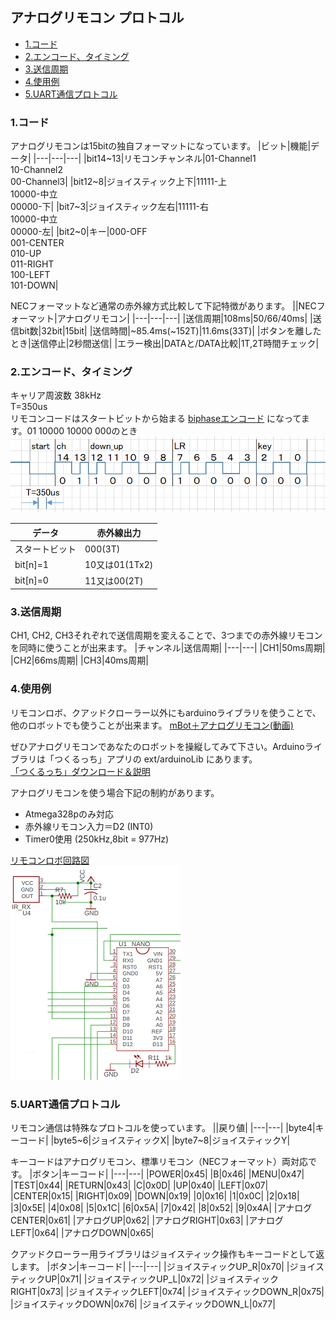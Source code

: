 ## アナログリモコン プロトコル
* [1.コード](#1コード)
* [2.エンコード、タイミング](#2エンコードタイミング)
* [3.送信周期](#3送信周期)
* [4.使用例](#4使用例)
* [5.UART通信プロトコル](#5uart通信プロトコル)
### 1.コード
アナログリモコンは15bitの独自フォーマットになっています。
|ビット|機能|データ|
|---|---|---|
|bit14~13|リモコンチャンネル|01-Channel1<br />10-Channel2<br />00-Channel3|
|bit12~8|ジョイスティック上下|11111-上<br />10000-中立<br />00000-下|
|bit7~3|ジョイスティック左右|11111-右<br />10000-中立<br />00000-左|
|bit2~0|キー|000-OFF<br />001-CENTER<br />010-UP<br />011-RIGHT<br />100-LEFT<br />101-DOWN|

NECフォーマットなど通常の赤外線方式比較して下記特徴があります。
||NECフォーマット|アナログリモコン|
|---|---|---|
|送信周期|108ms|50/66/40ms|
|送信bit数|32bit|15bit|
|送信時間|~85.4ms(~152T)|11.6ms(33T)|
|ボタンを離したとき|送信停止|2秒間送信|
|エラー検出|DATAと/DATA比較|1T,2T時間チェック|

### 2.エンコード、タイミング
キャリア周波数 38kHz  
T=350us  
リモコンコードはスタートビットから始まる [biphaseエンコード](https://ja.wikipedia.org/wiki/%E4%BC%9D%E9%80%81%E8%B7%AF%E7%AC%A6%E5%8F%B7) になってます。01 10000 10000 000のとき
![remote](images/remoteA2.png)  

|データ|赤外線出力|
|---|---|
|スタートビット|000(3T)|
|bit[n]=1|10又は01(1Tx2)|
|bit[n]=0|11又は00(2T)|

### 3.送信周期
CH1, CH2, CH3それぞれで送信周期を変えることで、3つまでの赤外線リモコンを同時に使うことが出来ます。
|チャンネル|送信周期|
|---|---|
|CH1|50ms周期|
|CH2|66ms周期|
|CH3|40ms周期|

### 4.使用例
リモコンロボ、クアッドクローラー以外にもarduinoライブラリを使うことで、他のロボットでも使うことが出来ます。
[mBot＋アナログリモコン(動画)](http://sohta02.web.fc2.com/images/MAQ04884.MP4)  

ぜひアナログリモコンであなたのロボットを操縦してみて下さい。Arduinoライブラリは「つくるっち」アプリの ext/arduinoLib にあります。  
[「つくるっち」ダウンロード＆説明](http://sohta02.web.fc2.com/familyday_app.html)

アナログリモコンを使う場合下記の制約があります。
- Atmega328pのみ対応
- 赤外線リモコン入力＝D2 (INT0)
- Timer0使用 (250kHz,8bit = 977Hz)

[リモコンロボ回路図](http://sohta02.web.fc2.com/release/2018FD.190603.pdf)  
![remote3](images/remoteA3.png)  

### 5.UART通信プロトコル
リモコン通信は特殊なプロトコルを使っています。
||戻り値|
|---|---|
|byte4|キーコード|
|byte5~6|ジョイスティックX|
|byte7~8|ジョイスティックY|

キーコードはアナログリモコン、標準リモコン（NECフォーマット）両対応です。
|ボタン|キーコード|
|---|---|
|POWER|0x45|
|B|0x46|
|MENU|0x47|
|TEST|0x44|
|RETURN|0x43|
|C|0x0D|
|UP|0x40|
|LEFT|0x07|
|CENTER|0x15|
|RIGHT|0x09|
|DOWN|0x19|
|0|0x16|
|1|0x0C|
|2|0x18|
|3|0x5E|
|4|0x08|
|5|0x1C|
|6|0x5A|
|7|0x42|
|8|0x52|
|9|0x4A|
|アナログCENTER|0x61|
|アナログUP|0x62|
|アナログRIGHT|0x63|
|アナログLEFT|0x64|
|アナログDOWN|0x65|

クアッドクローラー用ライブラリはジョイスティック操作もキーコードとして返します。
|ボタン|キーコード|
|---|---|
|ジョイスティックUP_R|0x70|
|ジョイスティックUP|0x71|
|ジョイスティックUP_L|0x72|
|ジョイスティックRIGHT|0x73|
|ジョイスティックLEFT|0x74|
|ジョイスティックDOWN_R|0x75|
|ジョイスティックDOWN|0x76|
|ジョイスティックDOWN_L|0x77|
